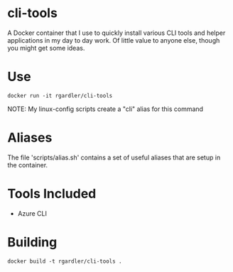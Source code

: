 # cli-tools
A Docker container that I use to quickly install various CLI tools and helper applications in my day to day work. Of little value to anyone else, though you might get some ideas.

# Use

```
docker run -it rgardler/cli-tools
```

NOTE: My linux-config scripts create a "cli" alias for this command

# Aliases

The file 'scripts/alias.sh' contains a set of useful aliases that are setup in the container.

# Tools Included

  * Azure CLI

# Building

```
docker build -t rgardler/cli-tools .
```